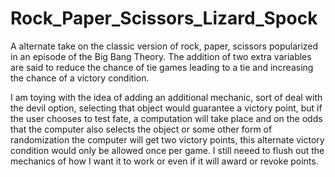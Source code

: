 # Rock_Paper_Scissors_Lizard_Spock
A alternate take on the classic version of rock, paper, scissors popularized in an episode of the Big Bang Theory. 
The addition of two extra variables are said to reduce the chance of tie games leading to a tie and increasing the chance of a victory condition. 

I am toying with the idea of adding an additional mechanic, sort of deal with the devil option, selecting that object would guarantee a victory point,
but if the user chooses to test fate, a computation will take place and on the odds that the computer also selects the object or some other form of randomization 
the computer will get two victory points, this alternate victory condition would only be allowed once per game. I still neeed to flush out the mechanics of how
I want it to work or even if it will award or revoke points. 
